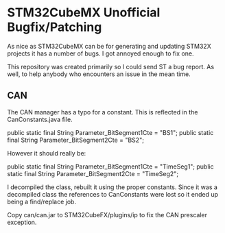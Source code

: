 # STM32CubeMX Unofficial Bugfix/Patching

As nice as STM32CubeMX can be for generating and updating STM32X projects
it has a number of bugs. I got annoyed enough to fix one.

This repository was created primarily so I could send ST a bug report.
As well, to help anybody who encounters an issue in the mean time.

## CAN

The CAN manager has a typo for a constant. This is reflected in the CanConstants.java file.

  public static final String Parameter_BitSegment1Cte = "BS1";
  public static final String Parameter_BitSegment2Cte = "BS2";

However it should really be:

  public static final String Parameter_BitSegment1Cte = "TimeSeg1";
  public static final String Parameter_BitSegment2Cte = "TimeSeg2";

I decompiled the class, rebuilt it using the proper constants. Since it was a decompiled
class the references to CanConstants were lost so it ended up being a find/replace job.

Copy can/can.jar to STM32CubeFX/plugins/ip to fix the CAN prescaler exception.
